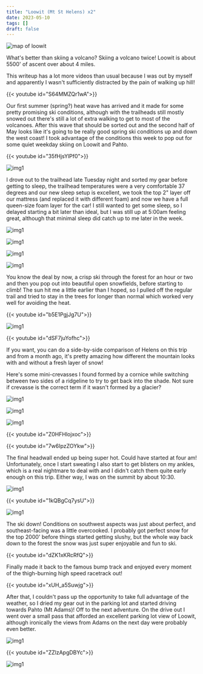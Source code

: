 ```yaml
---
title: "Loowit (Mt St Helens) x2"
date: 2023-05-10
tags: []
draft: false
---
```


![map of loowit](/static/maps/helens_rim.png)

What's better than skiing a volcano? Skiing a volcano twice! Loowit is about 5500' of ascent over about 4 miles.

This writeup has a lot more videos than usual because I was out by myself and apparently I wasn't sufficiently distracted by the pain of walking up hill! 

{{< youtube id="S64MMZQr1wA">}}<space>

Our first summer (spring?) heat wave has arrived and it made for some pretty promising ski conditions, although with the trailheads still mostly snowed out there's still a lot of extra walking to get to most of the volcanoes. After this wave that should be sorted out and the second half of May looks like it's going to be really good spring ski conditions up and down the west coast! I took advantage of the conditions this week to pop out for some quiet weekday skiing on Loowit and Pahto. 

{{< youtube id="35fHjsYlPf0">}}<space>

![img1](/static/23_helens2/IMG_1880.png)

I drove out to the trailhead late Tuesday night and sorted my gear before getting to sleep, the trailhead temperatures were a very comfortable 37 degrees and our new sleep setup is excellent, we took the top 2" layer off our mattress (and replaced it with different foam) and now we have a full queen-size foam layer for the car! I still wanted to get some sleep, so I delayed starting a bit later than ideal, but I was still up at 5:00am feeling great, although that minimal sleep did catch up to me later in the week. 

![img1](/static/23_helens2/IMG_1881.png)

![img1](/static/23_helens2/IMG_1882.png)

![img1](/static/23_helens2/IMG_1883.png)

![img1](/static/23_helens2/IMG_1884.png)

You know the deal by now, a crisp ski through the forest for an hour or two and then you pop out into beautiful open snowfields, before starting to climb! The sun hit me a little earlier than I hoped, so I pulled off the regular trail and tried to stay in the trees for longer than normal which worked very well for avoiding the heat. 

{{< youtube id="b5E1PgjJg7U">}}<space>

![img1](/static/23_helens2/IMG_1886.png)

{{< youtube id="dSF7juYofhc">}}<space>

If you want, you can do a side-by-side comparison of Helens on this trip and from a month ago, it's pretty amazing how different the mountain looks with and without a fresh layer of snow!

Here's some mini-crevasses I found formed by a cornice while switching between two sides of a ridgeline to try to get back into the shade. Not sure if crevasse is the correct term if it wasn't formed by a glacier?

![img1](/static/23_helens2/IMG_1886.png)

![img1](/static/23_helens2/IMG_1889.png)

![img1](/static/23_helens2/IMG_1890.png)

{{< youtube id="Z0HFHlojxoc">}}<space>

{{< youtube id="7w6IpzZOYkw">}}<space>

The final headwall ended up being super hot. Could have started at four am! Unfortunately, once I start sweating I also start to get blisters on my ankles, which is a real nightmare to deal with and I didn't catch them quite early enough on this trip. Either way, I was on the summit by about 10:30.

![img1](/static/23_helens2/IMG_1896.png)

{{< youtube id="1kQBgCq7ysU">}}<space>

![img1](/static/23_helens2/IMG_1899.png)

The ski down! Conditions on southwest aspects was just about perfect, and southeast-facing was a little overcooked. I probably got perfect snow for the top 2000' before things started getting slushy, but the whole way back down to the forest the snow was just super enjoyable and fun to ski.

{{< youtube id="dZK1xKRcRfQ">}}<space>

Finally made it back to the famous bump track and enjoyed every moment of the thigh-burning high speed racetrack out! 

{{< youtube id="xUH_a5Suwjg">}}<space>

After that, I couldn't pass up the opportunity to take full advantage of the weather, so I dried my gear out in the parking lot and started driving towards Pahto (Mt Adams)! Off to the next adventure. On the drive out I went over a small pass that afforded an excellent parking lot view of Loowit, although ironically the views from Adams on the next day were probably even better. 

![img1](/static/23_helens2/IMG_1907.png)

{{< youtube id="ZZlzApgDBYc">}}<space>

![img1](/static/23_helens2/IMG_1911.png)